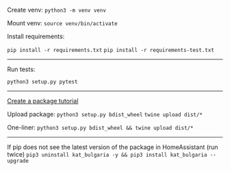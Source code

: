 Create venv:
```python3 -m venv venv```

Mount venv:
```source venv/bin/activate```

 Install requirements:

 ```pip install -r requirements.txt``` 
 ```pip install -r requirements-test.txt``` 
___

 Run tests:

 ```python3 setup.py pytest```
___

[Create a package tutorial](https://medium.com/analytics-vidhya/how-to-create-a-python-library-7d5aea80cc3f)

Upload package:
```python3 setup.py bdist_wheel```
```twine upload dist/*```

One-liner:
```python3 setup.py bdist_wheel && twine upload dist/*```
___

If pip does not see the latest version of the package in HomeAssistant (run twice)
```pip3 uninstall kat_bulgaria -y && pip3 install kat_bulgaria --upgrade```